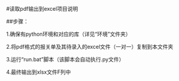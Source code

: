 \#读取pdf输出到excel项目说明

\##步骤：

1.确保有python环境和对应的库（详见“环境”文件夹）

2.将pdf格式的报关单及其待录入的excel文件（一对一）复制到本文件夹

3.运行“run.bat”脚本（该脚本会自动执行.py文件）

4.最终输出到xlsx文件F列中

